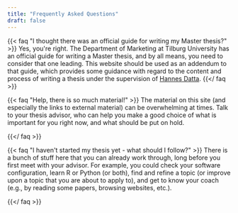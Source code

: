 ```yaml
---
title: "Frequently Asked Questions"
draft: false
---
```


{{< faq "I thought there was an official guide for writing my Master thesis?" >}}
Yes, you're right. The Department of Marketing at Tilburg University has an official guide for writing a Master thesis, and by all means, you need to consider that one leading.
This website should be used as an addendum to that guide, which provides some guidance with regard to the content and process of writing a thesis under the supervision of [Hannes Datta](https://hannesdatta.com).
{{</ faq >}}

{{< faq "Help, there is so much material!" >}}
The material on this site (and especially the links to external material) can be overwhelming at times. Talk to your thesis advisor, who can help you make a good choice of what is important for you right now, and what should be put on hold.

{{</ faq >}}

{{< faq "I haven't started my thesis yet - what should I follow?" >}}
There is a bunch of stuff here that you can already work through, long before you first meet with your advisor. For example, you could check your software configuration, learn R or Python (or both), find and refine a topic (or improve upon a topic that you are about to apply to), and get to know your coach (e.g., by reading some papers, browsing websites, etc.).

{{</ faq >}}
